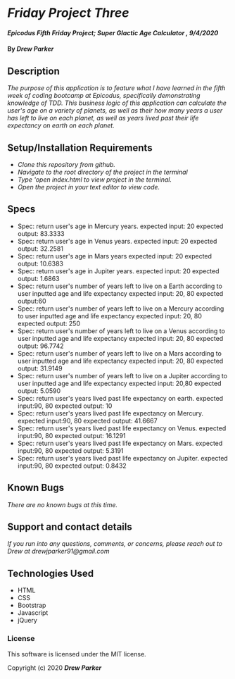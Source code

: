 # _Friday Project Three_

#### _Epicodus Fifth Friday Project; Super Glactic Age Calculator , 9/4/2020_

#### By _**Drew Parker**_

## Description

_The purpose of this application is to feature what I have learned in the fifth week of coding bootcamp at Epicodus, specifically demonstrating knowledge of TDD. This business logic of this application can calculate the user's age on a variety of planets, as well as their how many years a user has left to live on each planet, as well as years lived past their life expectancy on earth on each planet._

## Setup/Installation Requirements

* _Clone this repository from github._
* _Navigate to the root directory of the project in the terminal_
* _Type 'open index.html to view project in the terminal._
* _Open the project in your text editor to view code._

## Specs

* Spec: return user's age in Mercury years.
	expected input: 20
	expected output: 83.3333
* Spec: return user's age in Venus years.
	expected input: 20
	expected output: 32.2581
* Spec: return user's age in Mars years
	expected input: 20
	expected output: 10.6383
* Spec: return user's age in Jupiter years.
	expected input: 20
	expected output: 1.6863
* Spec: return user's number of years left to live on a Earth according to user inputted age and life expectancy
	expected input: 20, 80
	expected output:60
* Spec: return user's number of years left to live on a Mercury according to user inputted age and life expectancy
	expected input: 20, 80
	expected output: 250
* Spec: return user's number of years left to live on a Venus according to user inputted age and life expectancy
	expected input: 20, 80
	expected output: 96.7742
* Spec: return user's number of years left to live on a Mars according to user inputted age and life expectancy
	expected input: 20, 80
	expected output: 31.9149
* Spec: return user's number of years left to live on a Jupiter according to user inputted age and life expectancy
	expected input: 20,80
	expected output: 5.0590
* Spec: return user's years lived past life expectancy on earth.
	expected input:90, 80
	expected output: 10
* Spec: return user's years lived past life expectancy on Mercury.
	expected input:90, 80
	expected output: 41.6667
* Spec: return user's years lived past life expectancy on Venus.
	expected input:90, 80
	expected output: 16.1291
* Spec: return user's years lived past life expectancy on Mars.
	expected input:90, 80
	expected output: 5.3191
* Spec: return user's years lived past life expectancy on Jupiter.
	expected input:90, 80
	expected output: 0.8432

## Known Bugs

_There are no known bugs at this time._

## Support and contact details

_If you run into any questions, comments, or concerns, please reach out to Drew at drewjparker91@gmail.com_

## Technologies Used

* HTML
* CSS
* Bootstrap
* Javascript
* jQuery

### License

This software is licensed under the MIT license.

Copyright (c) 2020 **_Drew Parker_**
